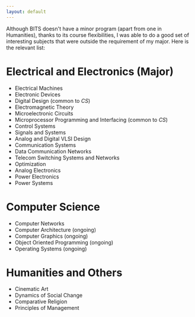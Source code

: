 ```yaml
---
layout: default
---
```


Although BITS doesn't have a minor program (apart from one in Humanities), thanks to its course flexibilities, I was able to do a good set of interesting subjects that were outside the requirement of my major. Here is the relevant list:

Electrical and Electronics (Major)
==================================
* Electrical Machines
* Electronic Devices
* Digital Design (common to *CS*)
* Electromagnetic Theory
* Microelectronic Circuits
* Microprocessor Programming and Interfacing (common to *CS*)
* Control Systems
* Signals and Systems
* Analog and Digital VLSI Design
* Communication Systems
* Data Communication Networks
* Telecom Switching Systems and Networks
* Optimization
* Analog Electronics
* Power Electronics
* Power Systems

Computer Science
================
* Computer Networks
* Computer Architecture (ongoing)
* Computer Graphics (ongoing)
* Object Oriented Programming (ongoing)
* Operating Systems (ongoing)

Humanities and Others
=====================
* Cinematic Art
* Dynamics of Social Change
* Comparative Religion
* Principles of Management
